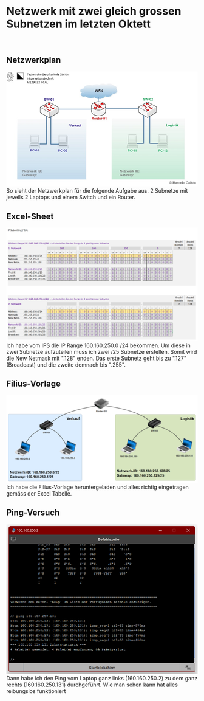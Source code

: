 # Netzwerk mit zwei gleich grossen Subnetzen im letzten Oktett

<br>

## Netzwerkplan

<img src="../../Bilder/N1/P1 Bild1.jpg">
So sieht der Netzwerkplan für die folgende Aufgabe aus. 2 Subnetze mit jeweils 2 Laptops und einem Switch und ein Router.

<br>

## Excel-Sheet

<img src="../../Bilder/N1/P1 Bild2.png">
Ich habe vom IPS die IP Range 160.160.250.0 /24 bekommen. Um diese in zwei Subnetze aufzuteilen muss ich zwei /25 Subnetze erstellen. Somit wird die New Netmask mit ".128" enden. Das erste Subnetz geht bis zu ".127" (Broadcast) und die zweite demnach bis ".255".

<br>

## Filius-Vorlage
<img src="../../Bilder/N1/P1 Bild3.png">
Ich habe die Filius-Vorlage heruntergeladen und alles richtig eingetragen gemäss der Excel Tabelle.

<br>

## Ping-Versuch
<img src="../../Bilder/N1/P1 Bild4.png">
Dann habe ich den Ping vom Laptop ganz links (160.160.250.2) zu dem ganz rechts (160.160.250.131) durchgeführt. Wie man sehen kann hat alles reibungslos funktioniert
